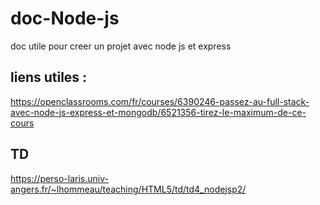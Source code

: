 # doc-Node-js
doc utile pour creer un projet avec node js et express
## liens utiles :
https://openclassrooms.com/fr/courses/6390246-passez-au-full-stack-avec-node-js-express-et-mongodb/6521356-tirez-le-maximum-de-ce-cours

## TD
https://perso-laris.univ-angers.fr/~lhommeau/teaching/HTML5/td/td4_nodejsp2/

